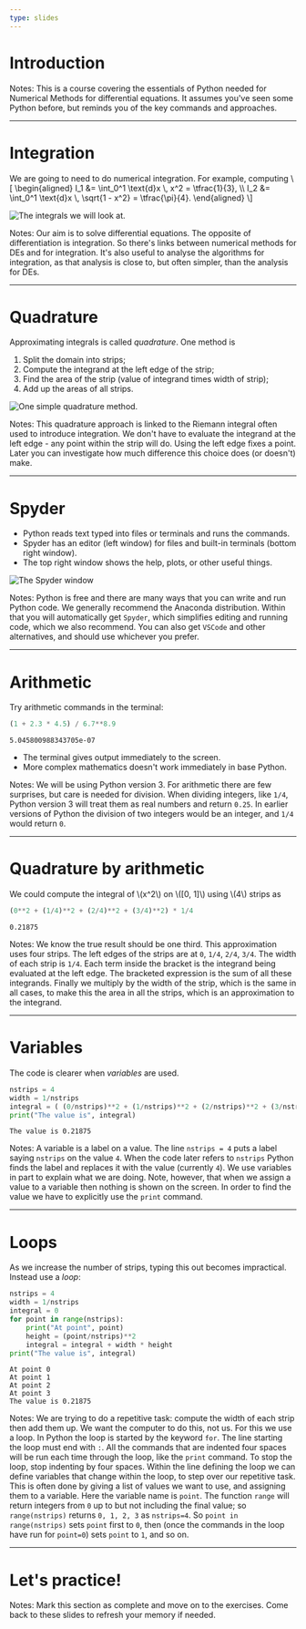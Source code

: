 ```yaml
---
type: slides
---
```


# Introduction

Notes: This is a course covering the essentials of Python needed for Numerical Methods for differential equations. It assumes you've seen some Python before, but reminds you of the key commands and approaches.

---

# Integration

We are going to need to do numerical integration. For example, computing
\\[
\\begin{aligned}
  I_1 &= \int_0^1 \text{d}x \\, x^2 = \tfrac{1}{3}, \\\\ I_2 &= \int_0^1 \text{d}x \\, \sqrt{1 - x^2} = \tfrac{\pi}{4}.
\\end{aligned}
\\]

<img src="/chapter1/ch1_quad1.png" alt="The integrals we will look at." />

Notes: Our aim is to solve differential equations. The opposite of differentiation is integration. So there's links between numerical methods for DEs and for integration. It's also useful to analyse the algorithms for integration, as that analysis is close to, but often simpler, than the analysis for DEs.

---

# Quadrature

Approximating integrals is called <em>quadrature</em>. One method is

1. Split the domain into strips;
2. Compute the integrand at the left edge of the strip;
3. Find the area of the strip (value of integrand times width of strip);
4. Add up the areas of all strips.

<img src="/chapter1/ch1_quad2.png" alt="One simple quadrature method." />

Notes: This quadrature approach is linked to the Riemann integral often used to introduce integration. We don't have to evaluate the integrand at the left edge - any point within the strip will do. Using the left edge fixes a point. Later you can investigate how much difference this choice does (or doesn't) make.

---

# Spyder

- Python reads text typed into files or terminals and runs the commands.
- Spyder has an editor (left window) for files and built-in terminals (bottom right window).
- The top right window shows the help, plots, or other useful things.

<img src="/chapter1/spyder.png" alt="The Spyder window" />

Notes: Python is free and there are many ways that you can write and run Python code. We generally recommend the Anaconda distribution. Within that you will automatically get `Spyder`, which simplifies editing and running code, which we also recommend. You can also get `VSCode` and other alternatives, and should use whichever you prefer.

---

# Arithmetic

Try arithmetic commands in the terminal:

```python
(1 + 2.3 * 4.5) / 6.7**8.9
```

```out
5.045800988343705e-07
```

- The terminal gives output immediately to the screen.
- More complex mathematics doesn't work immediately in base Python.

Notes: We will be using Python version 3. For arithmetic there are few surprises, but care is needed for division. When dividing integers, like `1/4`, Python version 3 will treat them as real numbers and return `0.25`. In earlier versions of Python the division of two integers would be an integer, and `1/4` would return `0`.

---

# Quadrature by arithmetic

We could compute the integral of \\(x^2\\) on \\([0, 1]\\) using \\(4\\) strips as

```python
(0**2 + (1/4)**2 + (2/4)**2 + (3/4)**2) * 1/4
```

```out
0.21875
```

Notes: We know the true result should be one third. This approximation uses four strips. The left edges of the strips are at `0`, `1/4`, `2/4`, `3/4`. The width of each strip is `1/4`. Each term inside the bracket is the integrand being evaluated at the left edge. The bracketed expression is the sum of all these integrands. Finally we multiply by the width of the strip, which is the same in all cases, to make this the area in all the strips, which is an approximation to the integrand.

---

# Variables

The code is clearer when <em>variables</em> are used.

```python
nstrips = 4
width = 1/nstrips
integral = ( (0/nstrips)**2 + (1/nstrips)**2 + (2/nstrips)**2 + (3/nstrips)**2 ) * width
print("The value is", integral)
```

```out
The value is 0.21875
```

Notes: A variable is a label on a value. The line `nstrips = 4` puts a label saying `nstrips` on the value `4`. When the code later refers to `nstrips` Python finds the label and replaces it with the value (currently `4`). We use variables in part to explain what we are doing. Note, however, that when we assign a value to a variable then nothing is shown on the screen. In order to find the value we have to explicitly use the `print` command.

---

# Loops

As we increase the number of strips, typing this out becomes impractical. Instead use a *loop*:

```python
nstrips = 4
width = 1/nstrips
integral = 0
for point in range(nstrips):
    print("At point", point)
    height = (point/nstrips)**2
    integral = integral + width * height
print("The value is", integral)
```

```out
At point 0
At point 1
At point 2
At point 3
The value is 0.21875
```

Notes: We are trying to do a repetitive task: compute the width of each strip then add them up. We want the computer to do this, not us. For this we use a loop. In Python the loop is started by the keyword `for`. The line starting the loop must end with `:`. All the commands that are indented four spaces will be run each time through the loop, like the `print` command. To stop the loop, stop indenting by four spaces. Within the line defining the loop we can define variables that change within the loop, to step over our repetitive task. This is often done by giving a list of values we want to use, and assigning them to a variable. Here the variable name is `point`. The function `range` will return integers from `0` up to but not including the final value; so `range(nstrips)` returns `0, 1, 2, 3` as `nstrips=4`. So `point in range(nstrips)` sets `point` first to `0`, then (once the commands in the loop have run for `point=0`) sets `point` to `1`, and so on.

---

# Let's practice!

Notes: Mark this section as complete and move on to the exercises. Come back to these slides to refresh your memory if needed.
